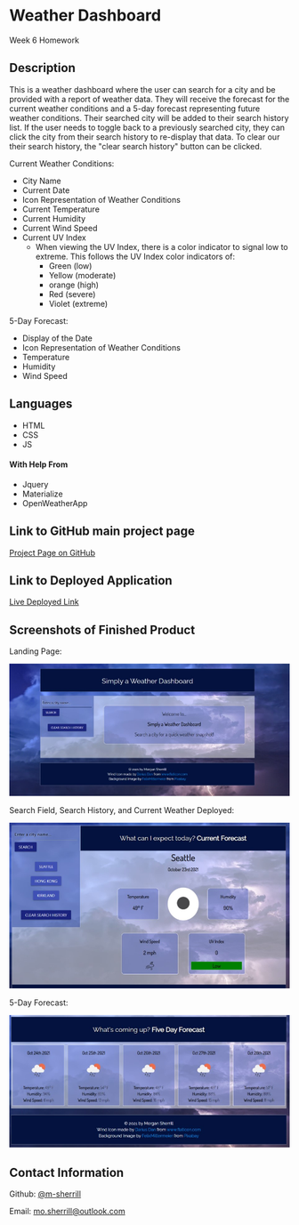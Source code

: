# Weather Dashboard

Week 6 Homework

## Description

This is a weather dashboard where the user can search for a city and be provided with a report of weather data. They will receive the forecast for the current weather conditions and a 5-day forecast representing future weather conditions. Their searched city will be added to their search history list. If the user needs to toggle back to a previously searched city, they can click the city from their search history to re-display that data. To clear our their search history, the "clear search history" button can be clicked. 

Current Weather Conditions:
- City Name
- Current Date
- Icon Representation of Weather Conditions
- Current Temperature
- Current Humidity
- Current Wind Speed
- Current UV Index
    - When viewing the UV Index, there is a color indicator to signal low to extreme. This follows the UV Index color indicators of:
        - Green (low)
        - Yellow (moderate)
        - orange (high)
        - Red (severe)
        - Violet (extreme)

5-Day Forecast:
- Display of the Date
- Icon Representation of Weather Conditions
- Temperature
- Humidity
- Wind Speed

## Languages
- HTML
- CSS
- JS

#### With Help From
- Jquery
- Materialize
- OpenWeatherApp

## Link to GitHub main project page

[Project Page on GitHub](https://github.com/m-sherrill/weather-app)

## Link to Deployed Application

[Live Deployed Link](https://m-sherrill.github.io/weather-app/)

## Screenshots of Finished Product

Landing Page:

![Screenshot of landing page](assets/images/landingpage.jpg)

Search Field, Search History, and Current Weather Deployed:

![Screenshot of current weather data deployed](assets/images/currentdaydeployed.jpg)

5-Day Forecast:

![Screenshot of 5-day forecast](assets/images/fivedayforecast.jpg)



## Contact Information

Github: [@m-sherrill](https://github.com/m-sherrill)

Email: mo.sherrill@outlook.com
